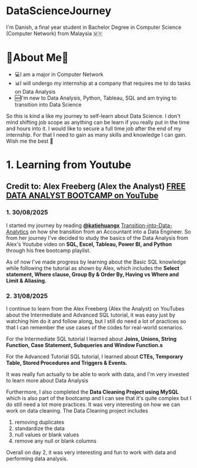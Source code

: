 # DataScienceJourney
I'm Danish, a final year student in Bachelor Degree in Computer Science (Computer Network) from Malaysia 🇲🇾 

# 🤖About Me🤖

* 💻I am a major in Computer Network
* 📊I will undergo my internship at a company that requires me to do tasks on Data Analysis
* 🆕I'm new to Data Analysis, Python, Tableau, SQL and am trying to transition into Data Science


So this is kind a like my journey to self-learn about Data Science. I don't mind shifting job scope as anything can be learn if you really put in the time and hours into it. I would like to secure a full time job after the end of my internship. For that I need to gain as many skills and knowledge I can gain. Wish me the best 💪


# 1. Learning from Youtube
## Credit to: Alex Freeberg (Alex the Analyst) [FREE DATA ANALYST BOOTCAMP on YouTube](https://www.youtube.com/playlist?list=PLUaB-1hjhk8FE_XZ87vPPSfHqb6OcM0cF) 

### 1. 30/08/2025
I started my journey by reading **[@katiehuangx](https://github.com/katiehuangx)** [Transition-into-Data-Analytics](https://github.com/katiehuangx/Transition-into-Data-Analytics) on how she transition from an Accountant into a Data Engineer. So from her journey I've decided to study the basics of the Data Analysis from Alex's Youtube video on **SQL, Excel, Tableau, Power BI, and Python** through his free bootcamp playlist.

As of now I've made progress by learning about the Basic SQL knowledge while following the tutorial as shown by Alex, which includes the **Select statement, Where clause, Group By & Order By, Having vs Where and Limit & Aliasing.**

### 2. 31/08/2025
I continue to learn from the Alex Freeberg (Alex the Analyst) on YouTubes about the Intermediate and Advanced SQL tutorial, it was easy just by watching him do it and follow along, but I still do need a lot of practices so that I can remember the use cases of the codes for real-world scenarios. 

For the Intermediate SQL tutorial I learned about **Joins, Unions, String Function, Case Statement, Subqueries and Window Function.s**

For the Advanced Tutorial SQL tutorial, I learned about **CTEs, Temporary Table, Stored Procedures and Triggers & Events.**

It was really fun actually to be able to work with data, and I'm very invested to learn more about Data Analysis

Furthermore, I also completed the **Data Cleaning Project using MySQL** which is also part of the bootcamp and I can see that it's quite complex but I do still need a lot more practices. It was very interesting on how we can work on data cleaning. The Data Cleaning project includes 
1. removing duplicates
2. standardize the data
3. null values or blank values
4. remove any null or blank columns

Overall on day 2, it was very interesting and fun to work with data and performing data analysis.
